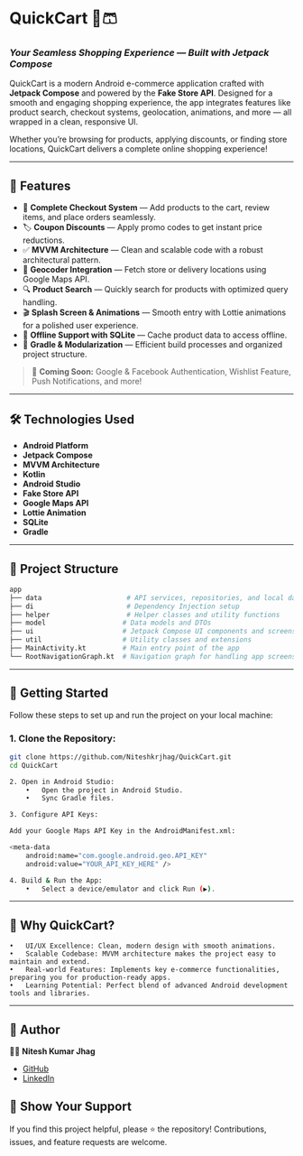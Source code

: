 # QuickCart 👕🩳  
### *Your Seamless Shopping Experience — Built with Jetpack Compose*  

QuickCart is a modern Android e-commerce application crafted with **Jetpack Compose** and powered by the **Fake Store API**. Designed for a smooth and engaging shopping experience, the app integrates features like product search, checkout systems, geolocation, animations, and more — all wrapped in a clean, responsive UI.  

Whether you’re browsing for products, applying discounts, or finding store locations, QuickCart delivers a complete online shopping experience!  

---

## 🚀 Features  

- 🛒 **Complete Checkout System** — Add products to the cart, review items, and place orders seamlessly.  
- 🏷️ **Coupon Discounts** — Apply promo codes to get instant price reductions.  
- ✅ **MVVM Architecture** — Clean and scalable code with a robust architectural pattern.  
- 📍 **Geocoder Integration** — Fetch store or delivery locations using Google Maps API.  
- 🔍 **Product Search** — Quickly search for products with optimized query handling.  
- 🎬 **Splash Screen & Animations** — Smooth entry with Lottie animations for a polished user experience.  
- 📲 **Offline Support with SQLite** — Cache product data to access offline.  
- 🔧 **Gradle & Modularization** — Efficient build processes and organized project structure.  

> 🚧 **Coming Soon:** Google & Facebook Authentication, Wishlist Feature, Push Notifications, and more!  

---

## 🛠️ Technologies Used  

- **Android Platform**  
- **Jetpack Compose**  
- **MVVM Architecture**  
- **Kotlin**  
- **Android Studio**  
- **Fake Store API**  
- **Google Maps API**  
- **Lottie Animation**  
- **SQLite**  
- **Gradle**  

---

## 📂 Project Structure  

```bash
app
├── data                     # API services, repositories, and local database
├── di                       # Dependency Injection setup
├── helper                   # Helper classes and utility functions
├── model                   # Data models and DTOs
├── ui                      # Jetpack Compose UI components and screens
├── util                    # Utility classes and extensions
├── MainActivity.kt         # Main entry point of the app
└── RootNavigationGraph.kt  # Navigation graph for handling app screens
```

---

## 🏁 Getting Started  

Follow these steps to set up and run the project on your local machine:  

### 1. Clone the Repository:  
```bash
git clone https://github.com/Niteshkrjhag/QuickCart.git
cd QuickCart

2. Open in Android Studio:
	•	Open the project in Android Studio.
	•	Sync Gradle files.

3. Configure API Keys:

Add your Google Maps API Key in the AndroidManifest.xml:

<meta-data  
    android:name="com.google.android.geo.API_KEY"  
    android:value="YOUR_API_KEY_HERE" />

4. Build & Run the App:
	•	Select a device/emulator and click Run (▶️).
```
---

## 🧠 Why QuickCart?

	•	UI/UX Excellence: Clean, modern design with smooth animations.
	•	Scalable Codebase: MVVM architecture makes the project easy to maintain and extend.
	•	Real-world Features: Implements key e-commerce functionalities, preparing you for production-ready apps.
	•	Learning Potential: Perfect blend of advanced Android development tools and libraries.

---

## 👤 Author  

👨‍💻 **Nitesh Kumar Jhag**  
- [GitHub](https://github.com/Niteshkrjhag)  
- [LinkedIn](https://www.linkedin.com/in/nitesh-kr-jha-959595250/)

## 🌟 Show Your Support

If you find this project helpful, please ⭐ the repository! Contributions, issues, and feature requests are welcome.



